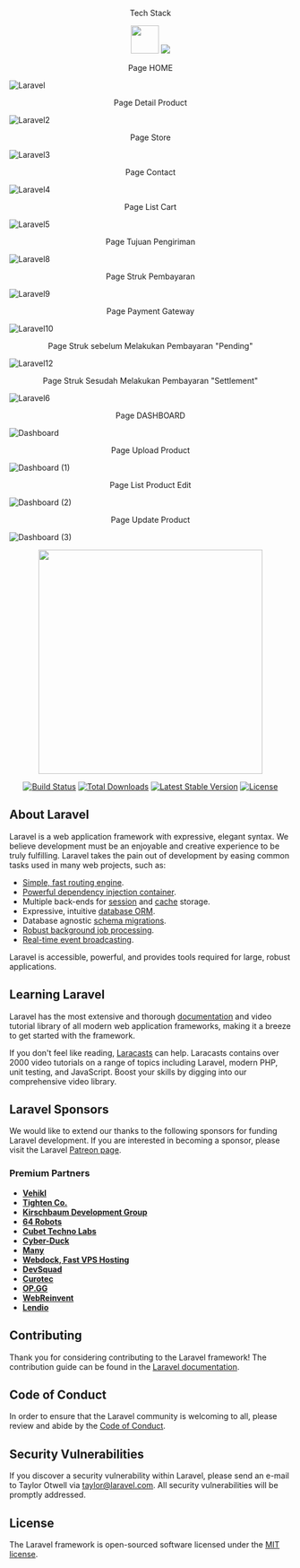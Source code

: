 <p align="center">Tech Stack</p>


<p align="center">
 <img src="https://user-images.githubusercontent.com/93973382/206341704-e995295b-a0e8-4a0c-a854-114c099d3950.png" width="50" /)
  <a href="https://skillicons.dev">
    <img src="https://skillicons.dev/icons?i=php,laravel,html,css,tailwind,bootstrap,mysql,jquery&theme=light" />
   

  </a>
</p>

<p align="center">Page HOME</p>

![Laravel](https://user-images.githubusercontent.com/93973382/206199032-b3a98c9a-d9ff-499e-ae93-8c86e0c9e8bf.jpg)

<p align="center">Page Detail Product</p>

![Laravel2](https://user-images.githubusercontent.com/93973382/206200484-be046e7a-e091-42ee-85e8-d847ca2ca146.png)

<p align="center">Page Store</p>

![Laravel3](https://user-images.githubusercontent.com/93973382/206201074-751365e2-27ce-42fe-bd14-5f18632fc17b.png)

<p align="center">Page Contact</p>

![Laravel4](https://user-images.githubusercontent.com/93973382/206201911-6352631f-d1bc-414b-9c26-d77b88b4366e.png)

<p align="center">Page List Cart</p>

![Laravel5](https://user-images.githubusercontent.com/93973382/206206252-049c5ec0-9cbb-4824-8dd1-3c23723b57f6.png)

<p align="center">Page Tujuan Pengiriman</p>

![Laravel8](https://user-images.githubusercontent.com/93973382/206206454-626ecf37-3404-4648-b9b5-1ebc68ef34f2.png)

<p align="center">Page Struk Pembayaran</p>

![Laravel9](https://user-images.githubusercontent.com/93973382/206206749-c1a659e5-5249-4259-946d-177b5d29fbed.png)

<p align="center">Page Payment Gateway </p>

![Laravel10](https://user-images.githubusercontent.com/93973382/206207087-0cde228b-8ad7-4a45-8719-10c30d5fc75d.png)

<p align="center">Page  Struk sebelum Melakukan Pembayaran "Pending" </p>

![Laravel12](https://user-images.githubusercontent.com/93973382/206208157-b2379199-1aa9-4147-bddd-6825356b5375.png)

<p align="center">Page  Struk Sesudah Melakukan Pembayaran "Settlement"</p>

![Laravel6](https://user-images.githubusercontent.com/93973382/206208483-5af1aeea-2c5e-4b32-b01a-3a206d94cd56.png)



<p align="center">Page DASHBOARD</p>

![Dashboard](https://user-images.githubusercontent.com/93973382/208573151-febf6e40-040b-469f-948c-d1e3bc06aa43.png)


<p align="center">Page Upload Product</p>

![Dashboard (1)](https://user-images.githubusercontent.com/93973382/206211485-3f51d530-873f-4a5f-b197-c7b7d68ea90e.png)

<p align="center">Page List Product Edit</p>

![Dashboard (2)](https://user-images.githubusercontent.com/93973382/206211698-3659649e-50d0-4d5f-99dd-f1b76ace11f0.png)

<p align="center">Page Update Product</p>

![Dashboard (3)](https://user-images.githubusercontent.com/93973382/206211855-71cc7a89-2f69-4da0-a1f6-4822e9ecc711.png)



<p align="center"><a href="https://laravel.com" target="_blank"><img src="https://raw.githubusercontent.com/laravel/art/master/logo-lockup/5%20SVG/2%20CMYK/1%20Full%20Color/laravel-logolockup-cmyk-red.svg" width="400"></a></p>

<p align="center">
<a href="https://travis-ci.org/laravel/framework"><img src="https://travis-ci.org/laravel/framework.svg" alt="Build Status"></a>
<a href="https://packagist.org/packages/laravel/framework"><img src="https://img.shields.io/packagist/dt/laravel/framework" alt="Total Downloads"></a>
<a href="https://packagist.org/packages/laravel/framework"><img src="https://img.shields.io/packagist/v/laravel/framework" alt="Latest Stable Version"></a>
<a href="https://packagist.org/packages/laravel/framework"><img src="https://img.shields.io/packagist/l/laravel/framework" alt="License"></a>
</p>

## About Laravel

Laravel is a web application framework with expressive, elegant syntax. We believe development must be an enjoyable and creative experience to be truly fulfilling. Laravel takes the pain out of development by easing common tasks used in many web projects, such as:

- [Simple, fast routing engine](https://laravel.com/docs/routing).
- [Powerful dependency injection container](https://laravel.com/docs/container).
- Multiple back-ends for [session](https://laravel.com/docs/session) and [cache](https://laravel.com/docs/cache) storage.
- Expressive, intuitive [database ORM](https://laravel.com/docs/eloquent).
- Database agnostic [schema migrations](https://laravel.com/docs/migrations).
- [Robust background job processing](https://laravel.com/docs/queues).
- [Real-time event broadcasting](https://laravel.com/docs/broadcasting).

Laravel is accessible, powerful, and provides tools required for large, robust applications.

## Learning Laravel

Laravel has the most extensive and thorough [documentation](https://laravel.com/docs) and video tutorial library of all modern web application frameworks, making it a breeze to get started with the framework.

If you don't feel like reading, [Laracasts](https://laracasts.com) can help. Laracasts contains over 2000 video tutorials on a range of topics including Laravel, modern PHP, unit testing, and JavaScript. Boost your skills by digging into our comprehensive video library.

## Laravel Sponsors

We would like to extend our thanks to the following sponsors for funding Laravel development. If you are interested in becoming a sponsor, please visit the Laravel [Patreon page](https://patreon.com/taylorotwell).

### Premium Partners

- **[Vehikl](https://vehikl.com/)**
- **[Tighten Co.](https://tighten.co)**
- **[Kirschbaum Development Group](https://kirschbaumdevelopment.com)**
- **[64 Robots](https://64robots.com)**
- **[Cubet Techno Labs](https://cubettech.com)**
- **[Cyber-Duck](https://cyber-duck.co.uk)**
- **[Many](https://www.many.co.uk)**
- **[Webdock, Fast VPS Hosting](https://www.webdock.io/en)**
- **[DevSquad](https://devsquad.com)**
- **[Curotec](https://www.curotec.com/services/technologies/laravel/)**
- **[OP.GG](https://op.gg)**
- **[WebReinvent](https://webreinvent.com/?utm_source=laravel&utm_medium=github&utm_campaign=patreon-sponsors)**
- **[Lendio](https://lendio.com)**

## Contributing

Thank you for considering contributing to the Laravel framework! The contribution guide can be found in the [Laravel documentation](https://laravel.com/docs/contributions).

## Code of Conduct

In order to ensure that the Laravel community is welcoming to all, please review and abide by the [Code of Conduct](https://laravel.com/docs/contributions#code-of-conduct).

## Security Vulnerabilities

If you discover a security vulnerability within Laravel, please send an e-mail to Taylor Otwell via [taylor@laravel.com](mailto:taylor@laravel.com). All security vulnerabilities will be promptly addressed.

## License

The Laravel framework is open-sourced software licensed under the [MIT license](https://opensource.org/licenses/MIT).

